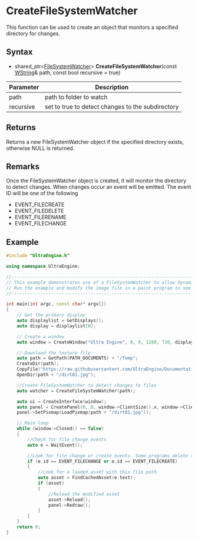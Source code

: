# CreateFileSystemWatcher

This function can be used to create an object that monitors a specified directory for changes.

## Syntax
- shared_ptr<[FileSystemWatcher](FileSystemWatcher.md)\> **CreateFileSystemWatcher**(const [WString](WString.md)& path, const bool recursive = true)

|Parameter|Description|
|---|---|
|path|path to folder to watch|
|recursive|set to true to detect changes to the subdirectory|

## Returns

Returns a new FileSystemWatcher object if the specified directory exists, otherwise NULL is returned.

## Remarks

Once the FileSystemWatcher object is created, it will monitor the directory to detect changes. When changes occur an event will be emitted. The event ID will be one of the following
- EVENT_FILECREATE
- EVENT_FILEDELETE
- EVENT_FILERENAME
- EVENT_FILECHANGE

## Example

```c++
#include "UltraEngine.h"

using namespace UltraEngine;

//---------------------------------------------------------------------------------------------------
// This example demonstrates use of a FileSystemWatcher to allow dynamic asset reloading.
// Run the example and modify the image file in a paint program to see your changes appear as the program is running.
//---------------------------------------------------------------------------------------------------

int main(int argc, const char* argv[])
{
    // Get the primary display
    auto displaylist = GetDisplays();
    auto display = displaylist[0];

    // Create a window
    auto window = CreateWindow("Ultra Engine", 0, 0, 1280, 720, display, WINDOW_TITLEBAR | WINDOW_CENTER);

    // Download the texture file
    auto path = GetPath(PATH_DOCUMENTS) + "/Temp";
    CreateDir(path);
    CopyFile("https://raw.githubusercontent.com/UltraEngine/Documentation/master/Assets/Materials/Ground/dirt01.jpg", path + "/dirt01.jpg");
    OpenDir(path + "/dirt01.jpg");

    //Create FileSystemWatcher to detect changes to files
    auto watcher = CreateFileSystemWatcher(path);

    auto ui = CreateInterface(window);
    auto panel = CreatePanel(0, 0, window->ClientSize().x, window->ClientSize().y, ui->root);
    panel->SetPixmap(LoadPixmap(path + "/dirt01.jpg"));

    // Main loop
    while (window->Closed() == false)
    {
        //Check for file change events
        auto e = WaitEvent();

        //Look for file change or create events. Some programs delete the file and then recreate it when they save.
        if (e.id == EVENT_FILECHANGE or e.id == EVENT_FILECREATE)
        {
            //Look for a loaded asset with this file path
            auto asset = FindCachedAsset(e.text);
            if (asset)
            {
                //Reload the modified asset
                asset->Reload();
                panel->Redraw();
            }
        }
    }
    return 0;
}
```
